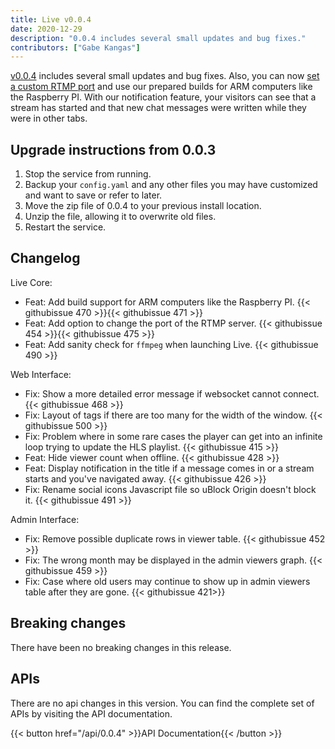 ```yaml
---
title: Live v0.0.4
date: 2020-12-29
description: "0.0.4 includes several small updates and bug fixes."
contributors: ["Gabe Kangas"]
---
```


[v0.0.4](https://github.com/imzqqq/milestone/7?closed=1) includes several small updates and bug fixes. 
Also, you can now [set a custom RTMP port](/docs/configuration/#custom-ports) and use our prepared builds for ARM computers like the Raspberry PI.
With our notification feature, your visitors can see that a stream has started and that new chat messages were written while they were in other tabs.

## Upgrade instructions from 0.0.3

1. Stop the service from running.
1. Backup your `config.yaml` and any other files you may have customized and want to save or refer to later.
1. Move the zip file of 0.0.4 to your previous install location.
1. Unzip the file, allowing it to overwrite old files.
1. Restart the service.


## Changelog

Live Core:
* Feat: Add build support for ARM computers like the Raspberry PI. {{< githubissue 470 >}}{{< githubissue 471 >}}
* Feat: Add option to change the port of the RTMP server. {{< githubissue 454 >}}{{< githubissue 475 >}}
* Feat: Add sanity check for `ffmpeg` when launching Live. {{< githubissue 490 >}}

Web Interface:
* Fix: Show a more detailed error message if websocket cannot connect. {{< githubissue 468 >}}
* Fix: Layout of tags if there are too many for the width of the window. {{< githubissue 500 >}}
* Fix: Problem where in some rare cases the player can get into an infinite loop trying to update the HLS playlist. {{< githubissue 415 >}}
* Feat: Hide viewer count when offline. {{< githubissue 428 >}}
* Feat: Display notification in the title if a message comes in or a stream starts and you've navigated away. {{< githubissue 426 >}}
* Fix: Rename social icons Javascript file so uBlock Origin doesn't block it. {{< githubissue 491 >}}

Admin Interface:
* Fix: Remove possible duplicate rows in viewer table. {{< githubissue 452 >}}
* Fix: The wrong month may be displayed in the admin viewers graph. {{< githubissue 459 >}}
* Fix: Case where old users may continue to show up in admin viewers table after they are gone. {{< githubissue 421>}}

## Breaking changes

There have been no breaking changes in this release.


## APIs

There are no api changes in this version. You can find the complete set of APIs by visiting the API documentation.

{{< button href="/api/0.0.4" >}}API Documentation{{< /button >}}
